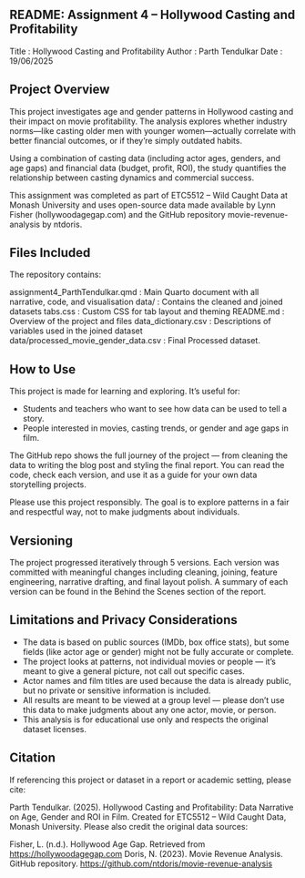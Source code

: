 ## README: Assignment 4 – Hollywood Casting and Profitability ##

Title   : Hollywood Casting and Profitability
Author  : Parth Tendulkar
Date    : 19/06/2025

## Project Overview ##

This project investigates age and gender patterns in Hollywood casting and their impact on movie profitability. The analysis explores whether industry norms—like casting older men with younger women—actually correlate with better financial outcomes, or if they’re simply outdated habits.

Using a combination of casting data (including actor ages, genders, and age gaps) and financial data (budget, profit, ROI), the study quantifies the relationship between casting dynamics and commercial success.

This assignment was completed as part of ETC5512 – Wild Caught Data at Monash University and uses open-source data made available by Lynn Fisher (hollywoodagegap.com) and the GitHub repository movie-revenue-analysis by ntdoris.

## Files Included ##

The repository contains:

assignment4_ParthTendulkar.qmd        : Main Quarto document with all narrative, code, and visualisation
data/                                 : Contains the cleaned and joined datasets
tabs.css                              : Custom CSS for tab layout and theming
README.md                             : Overview of the project and files
data_dictionary.csv                   : Descriptions of variables used in the joined dataset
data/processed_movie_gender_data.csv  : Final Processed dataset.

## How to Use ##

This project is made for learning and exploring. It’s useful for:

- Students and teachers who want to see how data can be used to tell a story.
- People interested in movies, casting trends, or gender and age gaps in film.

The GitHub repo shows the full journey of the project — from cleaning the data to writing the blog post and styling the final report. You can read the code, check each version, and use it as a guide for your own data storytelling projects.

Please use this project responsibly. The goal is to explore patterns in a fair and respectful way, not to make judgments about individuals.

## Versioning ##

The project progressed iteratively through 5 versions. Each version was committed with meaningful changes including cleaning, joining, feature engineering, narrative drafting, and final layout polish. A summary of each version can be found in the Behind the Scenes section of the report.

## Limitations and Privacy Considerations ##

- The data is based on public sources (IMDb, box office stats), but some fields (like actor age or gender) might not be fully accurate or complete.
- The project looks at patterns, not individual movies or people — it’s meant to give a general picture, not call out specific cases.
- Actor names and film titles are used because the data is already public, but no private or sensitive information is included.
- All results are meant to be viewed at a group level — please don’t use this data to make judgments about any one actor, movie, or person.
- This analysis is for educational use only and respects the original dataset licenses.

## Citation ##

If referencing this project or dataset in a report or academic setting, please cite:

Parth Tendulkar. (2025). Hollywood Casting and Profitability: Data Narrative on Age, Gender and ROI in Film. Created for ETC5512 – Wild Caught Data, Monash University.
Please also credit the original data sources:

Fisher, L. (n.d.). Hollywood Age Gap. Retrieved from https://hollywoodagegap.com
Doris, N. (2023). Movie Revenue Analysis. GitHub repository. https://github.com/ntdoris/movie-revenue-analysis

